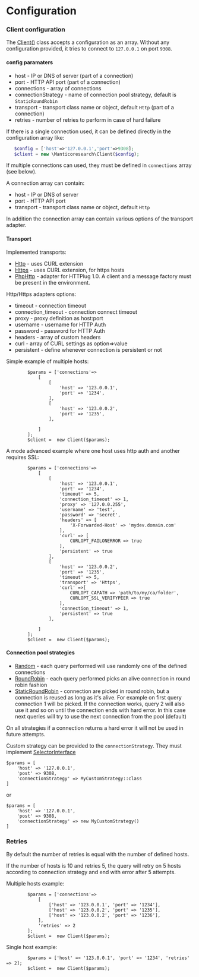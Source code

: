 # Configuration


### Client configuration


The [Client()](https://manticoresoftware.github.io/manticoresearch-php/class-Manticoresearch.Client.html) class accepts a configuration as an array. 
Without any configuration provided, it tries to connect to `127.0.0.1` on port `9308`.


#### config paramaters


*  host -  IP or DNS of server (part of a connection)
*  port -   HTTP API port (part of a connection)
*  connections - array of connections
*  connectionStrategy - name of connection pool strategy, default is `StaticRoundRobin`
*  transport -  transport class name or object, default `Http` (part of a connection)
*  retries - number of retries to perform in case of hard failure 

If there is a single connection used, it can be defined directly in the configuration array like:

```php
   $config = ['host'=>'127.0.0.1','port'=>9308];
   $client = new \Manticoresearch\Client($config);
```

If multiple connections can used, they must be defined in `connections` array (see below).

A connection array can contain:

*  host -  IP or DNS of server 
*  port -   HTTP API port 
*  transport -  transport class name or object, default `Http` 

In addition the connection array can contain various options of the transport adapter.


#### Transport

Implemented transports:

* [Http](https://manticoresoftware.github.io/manticoresearch-php/class-Manticoresearch.Transport.Http.html) -  uses CURL extension
* [Https](https://manticoresoftware.github.io/manticoresearch-php/class-Manticoresearch.Transport.Https.html)  -  uses CURL extension, for https hosts
* [PhpHttp](https://manticoresoftware.github.io/manticoresearch-php/class-Manticoresearch.Transport.PhpHttp.html) - adapter for HTTPlug 1.0. A client and a message factory must be present in the environment.

Http/Https adapters options:

*  timeout -  connection timeout
*  connection_timeout - connection connect timeout
*  proxy  -  proxy definition as  host:port
*  username - username for HTTP Auth
*  password - password for HTTP Auth
*  headers - array of custom headers
*  curl - array of CURL settings as option=>value 
*  persistent -  define whenever connection is persistent or not

Simple example of multiple hosts:
```
        $params = ['connections'=>
            [
                [
                    'host' => '123.0.0.1',
                    'port' => '1234',
                ],
                [
                    'host' => '123.0.0.2',
                    'port' => '1235',
                ],

            ]
        ];
        $client =  new Client($params);
```


A mode advanced example where one host uses http auth and another requires SSL:

```
        $params = ['connections'=>
            [
                [
                    'host' => '123.0.0.1',
                    'port' => '1234',
                    'timeout' => 5,
                    'connection_timeout' => 1,
                    'proxy' => '127.0.0.255',
                    'username' => 'test',
                    'password' => 'secret',
                    'headers' => [
                        'X-Forwarded-Host' => 'mydev.domain.com'
                    ],
                    'curl' => [
                        CURLOPT_FAILONERROR => true
                    ],
                    'persistent' => true
                ],
                [
                    'host' => '123.0.0.2',
                    'port' => '1235',
                    'timeout' => 5,
                    'transport' => 'Https',
                    'curl' =>[
                        CURLOPT_CAPATH => 'path/to/my/ca/folder',
                        CURLOPT_SSL_VERIFYPEER => true
                    ],
                    'connection_timeout' => 1,
                    'persistent' => true
                ],

            ]
        ];
        $client =  new Client($params);
```

#### Connection pool strategies


* [Random](https://manticoresoftware.github.io/manticoresearch-php/class-Manticoresearch.Connection.Strategy.Random.html) - each query performed will use randomly one of the defined connections
* [RoundRobin](https://manticoresoftware.github.io/manticoresearch-php/class-Manticoresearch.Connection.Strategy.RoundRobin.html) -  each query performed picks an alive connection in round robin fashion  
* [StaticRoundRobin](https://manticoresoftware.github.io/manticoresearch-php/class-Manticoresearch.Connection.Strategy.StaticRoundRobin.html) - connection are picked in round robin, but a connection is reused as long as it's alive. For example on first query connection 1 will be picked. If the connection works, query 2 will also use it and so on until the connection ends with hard error. In this case next queries will try to use the next connection from the pool (default)

On all strategies if a connection returns a hard error it will not be used in future attempts.

Custom strategy can be provided to the `connectionStrategy`. They must implement [SelectorInterface](https://manticoresoftware.github.io/manticoresearch-php/interface-Manticoresearch.Connection.Strategy.SelectorInterface.html)

```
$params = [
    'host' => '127.0.0.1',
    'post' => 9308,
    'connectionStrategy' => MyCustomStrategy::class
]
```
or 
```
$params = [
    'host' => '127.0.0.1',
    'post' => 9308,
    'connectionStrategy' => new MyCustomStrategy()
]
```


### Retries

By default the number of retries is equal with the number of defined hosts. 

If the number of hosts is 10 and retries 5, the query will retry on 5 hosts according to connection strategy and end with error after 5 attempts. 

Multiple hosts example:

```
        $params = ['connections'=>
            [
                ['host' => '123.0.0.1', 'port' => '1234'],
                ['host' => '123.0.0.2', 'port' => '1235'],
                ['host' => '123.0.0.2', 'port' => '1236'],
            ],
            'retries' => 2
        ];
        $client =  new Client($params);
```

Single host example:

```
        $params = ['host' => '123.0.0.1', 'port' => '1234', 'retries' => 2];
        $client =  new Client($params);
```
